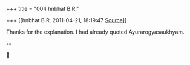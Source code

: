 +++
title = "004 hnbhat B.R."

+++
[[hnbhat B.R.	2011-04-21, 18:19:47 [Source](https://groups.google.com/g/samskrita/c/Y_gYBLi9VMo)]]



Thanks for the explanation. I had already quoted Ayurarogyasaukhyam.

  
--  



